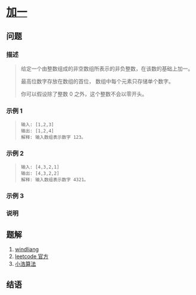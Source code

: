 # [加一](https://leetcode-cn.com/problems/plus-one/)

## 问题

### 描述

> 给定一个由整数组成的非空数组所表示的非负整数，在该数的基础上加一。
>
> 最高位数字存放在数组的首位， 数组中每个元素只存储单个数字。
>
> 你可以假设除了整数 0 之外，这个整数不会以零开头。
>

### 示例 1

> ```
> 输入: [1,2,3]
> 输出: [1,2,4]
> 解释: 输入数组表示数字 123。
> ```

### 示例 2

> ```
> 输入: [4,3,2,1]
> 输出: [4,3,2,2]
> 解释: 输入数组表示数字 4321。
> ```

### 示例 3



### 说明



## 题解

1. [windliang](https://leetcode.wang/leetCode-27-Remove-Element.html)
2. [leetcode 官方](https://leetcode-cn.com/problems/remove-element/solution/yi-chu-yuan-su-by-leetcode/)
3. [小浩算法](https://leetcode.wang/leetCode-27-Remove-Element.html)

## 结语
